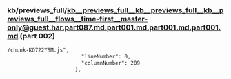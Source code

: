 ### kb/previews_full/kb__previews_full__kb__previews_full__kb__previews_full__flows__time-first__master-only@guest.har.part087.md.part001.md.part001.md.part001.md (part 002)

```md
/chunk-KO722YSM.js",
                        "lineNumber": 0,
                        "columnNumber": 209
                      },
                    
```

```
